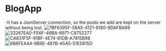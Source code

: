 # BlogApp
-It has a JsonServer connection, so the posts we add are kept on the server without being lost.
![7BF6395F-58A5-4121-8180-9DAFBA69](https://user-images.githubusercontent.com/108815807/217530729-f80cccd4-135c-4513-8bb8-b94ad129b0fd.jpg)
![33267EA0-FE6F-46BA-8971-C8752277](https://user-images.githubusercontent.com/108815807/217530780-5f668052-18d9-4b2f-bb20-0a53e28dbbb5.jpg)
![CA831F5F-91BF-4E74-81DB-A7815B98](https://user-images.githubusercontent.com/108815807/217531192-77b818f8-0b84-4827-a940-94ac656ef931.jpg)
![6B6FEA4A-9B6E-487B-A5A5-51E5815D](https://user-images.githubusercontent.com/108815807/217530847-de5670fa-77a6-4d92-a954-47bfe6a2535f.jpg)

